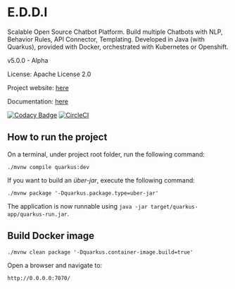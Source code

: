 # E.D.D.I

Scalable Open Source Chatbot Platform. Build multiple Chatbots with NLP, Behavior Rules, API Connector, Templating.
Developed in Java (with Quarkus), provided with Docker, orchestrated with Kubernetes or Openshift.

v5.0.0 - Alpha

License: Apache License 2.0

Project website: [here](https://eddi.labs.ai/)

Documentation: [here](http://docs.labs.ai/)

[![Codacy Badge](https://app.codacy.com/project/badge/Grade/2c5d183d4bd24dbaa77427cfbf5d4074)](https://www.codacy.com/gh/labsai/EDDI/dashboard?utm_source=github.com&amp;utm_medium=referral&amp;utm_content=labsai/EDDI&amp;utm_campaign=Badge_Grade) [![CircleCI](https://circleci.com/gh/labsai/EDDI/tree/master.svg?style=svg)](https://circleci.com/gh/labsai/EDDI/tree/master)

## How to run the project

On a terminal, under project root folder, run the following command:

```shell script
./mvnw compile quarkus:dev
```

If you want to build an _über-jar_, execute the following command:

```shell script
./mvnw package '-Dquarkus.package.type=uber-jar'
```

The application is now runnable using `java -jar target/quarkus-app/quarkus-run.jar`.

## Build Docker image

```shell script
./mvnw clean package '-Dquarkus.container-image.build=true'
```

Open a browser and navigate to:

```text
http://0.0.0.0:7070/
```
